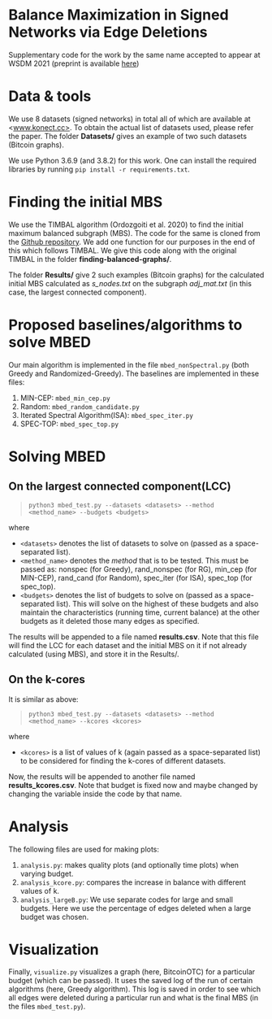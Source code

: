 # Balance Maximization in Signed Networks via Edge Deletions
Supplementary code for the work by the same name accepted to appear at WSDM 2021 (preprint is available [here](https://arxiv.org/abs/2010.10991))

# Data & tools
We use 8 datasets (signed networks) in total all of which are available at <www.konect.cc>. To obtain the actual list of datasets used, please refer the paper. The folder **Datasets/** gives an example of two such datasets (Bitcoin graphs).

We use Python 3.6.9 (and 3.8.2) for this work. One can install the required libraries by running `pip install -r requirements.txt`. 

# Finding the initial MBS
We use the TIMBAL algorithm (Ordozgoiti et al. 2020) to find the initial maximum balanced subgraph (MBS). The code for the same is cloned from the [Github repository](https://github.com/justbruno/finding-balanced-subgraphs). We add one function for our purposes in the end of this which follows TIMBAL. We give this code along with the original TIMBAL in the folder **finding-balanced-graphs/**.

The folder **Results/** give 2 such examples (Bitcoin graphs) for the calculated initial MBS calculated as *s_nodes.txt* on the subgraph *adj_mat.txt* (in this case, the largest connected component). 

# Proposed baselines/algorithms to solve MBED
Our main algorithm is implemented in the file `mbed_nonSpectral.py` (both Greedy and Randomized-Greedy). The baselines are implemented in these files:

1. MIN-CEP: `mbed_min_cep.py`
2. Random: `mbed_random_candidate.py`
3. Iterated Spectral Algorithm(ISA): `mbed_spec_iter.py`
4. SPEC-TOP: `mbed_spec_top.py`

# Solving MBED 
## On the largest connected component(LCC)

> `python3 mbed_test.py --datasets <datasets> --method <method_name> --budgets <budgets>`

where 
- `<datasets>` denotes the list of datasets to solve on (passed as a space-separated list). 
- `<method_name>` denotes the *method* that is to be tested. This must be passed as: nonspec (for Greedy), rand_nonspec (for RG), min_cep (for MIN-CEP), rand_cand (for Random), spec_iter (for ISA), spec_top (for spec_top). 
- `<budgets>` denotes the list of budgets to solve on (passed as a space-separated list). This will solve on the highest of these budgets and also maintain the characteristics (running time, current balance) at the other budgets as it deleted those many edges as specified. 

The results will be appended to a file named **results.csv**. Note that this file will find the LCC for each dataset and the initial MBS on it if not already calculated (using MBS), and store it in the Results/. 

## On the k-cores 

It is similar as above:

> `python3 mbed_test.py --datasets <datasets> --method <method_name> --kcores <kcores>`

where 
- `<kcores>` is a list of values of k (again passed as a space-separated list) to be considered for finding the k-cores of different datasets. 

Now, the results will be appended to another file named **results_kcores.csv**. Note that budget is fixed now and maybe changed by changing the variable inside the code by that name. 

# Analysis 

The following files are used for making plots:

1. `analysis.py`: makes quality plots (and optionally time plots) when varying budget.
2. `analysis_kcore.py`: compares the increase in balance with different values of k. 
3. `analysis_largeB.py`: We use separate codes for large and small budgets. Here we use the percentage of edges deleted when a large budget was chosen. 

# Visualization

Finally, `visualize.py` visualizes a graph (here, BitcoinOTC) for a particular budget (which can be passed). It uses the saved log of the run of certain algorithms (here, Greedy algorithm). This log is saved in order to see which all edges were deleted during a particular run and what is the final MBS (in the files `mbed_test.py`). 
